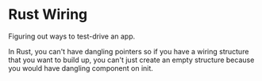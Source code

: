 # Rust Wiring

Figuring out ways to test-drive an app.

In Rust, you can't have dangling pointers so if you
have a wiring structure that you want to build up,
you can't just create an empty structure because you
would have dangling component on init.


